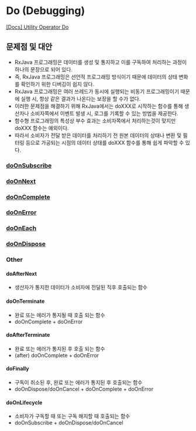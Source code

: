 
# Do (Debugging)

[[Docs] Utility Operator Do](https://reactivex.io/documentation/operators/do.html)

## 문제점 및 대안

- RxJava 프로그래밍은 데이터를 생성 및 통지하고 이를 구독하여 처리하는 과정이 하나의 문장으로 되어 있다.
- 즉, RxJava 프로그래밍은 선언적 프로그래밍 방식이기 때문에 데이터의 상태 변화를 확인하기 위한 디버깅이 쉽지 않다.
- RxJava 프로그래밍은 여러 쓰레드가 동시에 실행되는 비동기 프로그래밍이기 때문에 실행 시, 항상 같은 결과가 나온다는 보장을 할 수가 없다.
- 이러한 문제점을 해결하기 위해 RxJava에서는 doXXX로 시작하는 함수를 통해 생산자나 소비자쪽에서 이벤트 발생 시, 로그를 기록할 수 있는 방법을 제공한다.
- 함수형 프로그래밍의 특성상 부수 효과는 소비자쪽에서 처리하는것이 맞지만 doXXX 함수는 예외이다.
- 따라서 소비자가 전달 받은 데이터를 처리하기 전 원본 데이터의 상태나 변환 및 필터링 등으로 가공되는 시점의 데이터 상태를 doXXX 함수를 통해 쉽게 파악할 수 있다.

### [doOnSubscribe](8_1-do_on_subscribe.md)

### [doOnNext](8_2-do_on_next.md)

### [doOnComplete](8_3-do_on_complete.md)

### [doOnError](8_4-do_on_error.md)

### [doOnEach](8_5-do_on_each.md)

### [doOnDispose](8_6-do_on_dispose.md)


### Other

#### doAfterNext

- 생산자가 통지한 데이터가 소비자에 전달된 직후 호출되는 함수

#### doOnTerminate

- 완료 또는 에러가 통지될 때 호출 되는 함수
- doOnComplete + doOnError

#### doAfterTerminate

- 완료 또는 에러가 통지된 후 호출 되는 함수
- (after) doOnComplete + doOnError

#### doFinally

- 구독이 취소된 후, 완료 또는 에러가 통지된 후 호출되는 함수
- doOnDispose/doOnCancel + doOnComplete + doOnError

#### doOnLifecycle

- 소비자가 구독할 때 또는 구독 해지할 때 호출되는 함수
- doOnSubscribe + doOnDispose/doOnCancel
